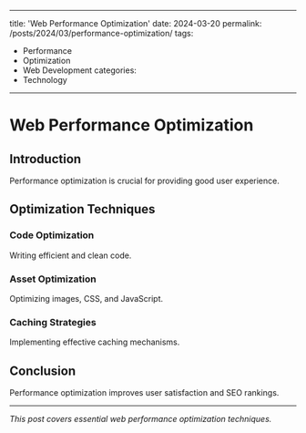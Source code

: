  ---
title: 'Web Performance Optimization'
date: 2024-03-20
permalink: /posts/2024/03/performance-optimization/
tags:
  - Performance
  - Optimization
  - Web Development
categories:
  - Technology
---

# Web Performance Optimization

## Introduction

Performance optimization is crucial for providing good user experience.

## Optimization Techniques

### Code Optimization
Writing efficient and clean code.

### Asset Optimization
Optimizing images, CSS, and JavaScript.

### Caching Strategies
Implementing effective caching mechanisms.

## Conclusion

Performance optimization improves user satisfaction and SEO rankings.

---

*This post covers essential web performance optimization techniques.*